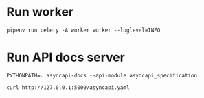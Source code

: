 # Run worker
```
pipenv run celery -A worker worker --loglevel=INFO
```

# Run API docs server 
```
PYTHONPATH=. asyncapi-docs --api-module asyncapi_specification

curl http://127.0.0.1:5000/asyncapi.yaml
```